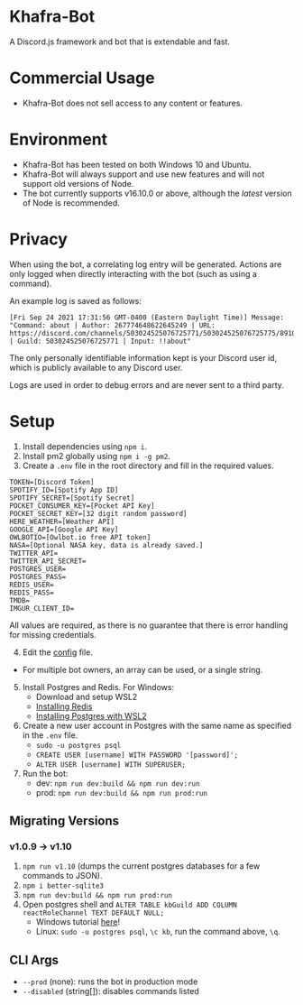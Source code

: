 # Khafra-Bot
A Discord.js framework and bot that is extendable and fast. 

# Commercial Usage
* Khafra-Bot does not sell access to any content or features.

# Environment
* Khafra-Bot has been tested on both Windows 10 and Ubuntu. 
* Khafra-Bot will always support and use new features and will not support old versions of Node.
* The bot currently supports v16.10.0 or above, although the *latest* version of Node is recommended.

# Privacy
When using the bot, a correlating log entry will be generated. Actions are only logged when directly interacting with the bot (such as using a command).

An example log is saved as follows:
```
[Fri Sep 24 2021 17:31:56 GMT-0400 (Eastern Daylight Time)] Message: "Command: about | Author: 267774648622645249 | URL: https://discord.com/channels/503024525076725771/503024525076725775/891074503252250714 | Guild: 503024525076725771 | Input: !!about"
```
The only personally identifiable information kept is your Discord user id, which is publicly available to any Discord user.

Logs are used in order to debug errors and are never sent to a third party.

# Setup
1. Install dependencies using ``npm i``.
2. Install pm2 globally using ``npm i -g pm2``.
3. Create a ``.env`` file in the root directory and fill in the required values.
```
TOKEN=[Discord Token]
SPOTIFY_ID=[Spotify App ID]
SPOTIFY_SECRET=[Spotify Secret]
POCKET_CONSUMER_KEY=[Pocket API Key]
POCKET_SECRET_KEY=[32 digit random password]
HERE_WEATHER=[Weather API]
GOOGLE_API=[Google API Key]
OWLBOTIO=[Owlbot.io free API token]
NASA=[Optional NASA key, data is already saved.]
TWITTER_API=
TWITTER_API_SECRET=
POSTGRES_USER=
POSTGRES_PASS=
REDIS_USER=
REDIS_PASS=
TMDB=
IMGUR_CLIENT_ID=
```
All values are required, as there is no guarantee that there is error handling for missing credentials. 

4. Edit the [config](./config.json) file.
* For multiple bot owners, an array can be used, or a single string.
5. Install Postgres and Redis. For Windows:
    - Download and setup WSL2
    - [Installing Redis](https://redis.io/download#from-the-official-ubuntu-ppa)
    - [Installing Postgres with WSL2](https://docs.microsoft.com/en-us/windows/wsl/tutorials/wsl-database#install-postgresql)
6. Create a new user account in Postgres with the same name as specified in the `.env` file.
    - `sudo -u postgres psql`
    - `CREATE USER [username] WITH PASSWORD '[password]';`
    - `ALTER USER [username] WITH SUPERUSER;`
7. Run the bot:
    - dev: `npm run dev:build && npm run dev:run`
    - prod: `npm run dev:build && npm run prod:run`

## Migrating Versions

### v1.0.9 -> v1.10
1. `npm run v1.10` (dumps the current postgres databases for a few commands to JSON).
2. `npm i better-sqlite3`
3. `npm run dev:build && npm run prod:run`
4. Open postgres shell and `ALTER TABLE kbGuild ADD COLUMN reactRoleChannel TEXT DEFAULT NULL;`
    - Windows tutorial [here](https://www.tutorialkart.com/postgresql/postgresql-sql-shell-psql/)!
    - Linux: `sudo -u postgres psql`, `\c kb`, run the command above, `\q`.

## CLI Args
- `--prod` (none): runs the bot in production mode
- `--disabled` (string[]): disables commands listed